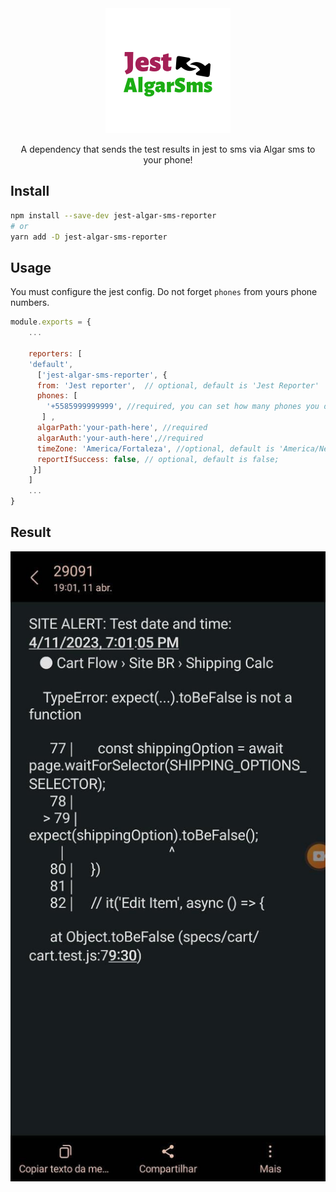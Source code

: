 <div align="center">
  <img height="200"
    src="./assets/logo.png">
  <p>A dependency that sends the test results in jest to sms via Algar sms to your phone!</p>
</div>

## Install

```sh
npm install --save-dev jest-algar-sms-reporter
# or
yarn add -D jest-algar-sms-reporter
```

## Usage

You must configure the jest config. Do not forget `phones` from yours phone numbers.

```javascript
module.exports = {
    ...

    reporters: [
    'default',
      ['jest-algar-sms-reporter', {
      from: 'Jest reporter',  // optional, default is 'Jest Reporter'
      phones: [
        '+5585999999999', //required, you can set how many phones you desire
       ] ,
      algarPath:'your-path-here', //required
      algarAuth:'your-auth-here',//required
      timeZone: 'America/Fortaleza', //optional, default is 'America/New_York'
      reportIfSuccess: false, // optional, default is false;
     }]
    ]
    ...
}
```

## Result

![Result image](./assets/result.jpeg)